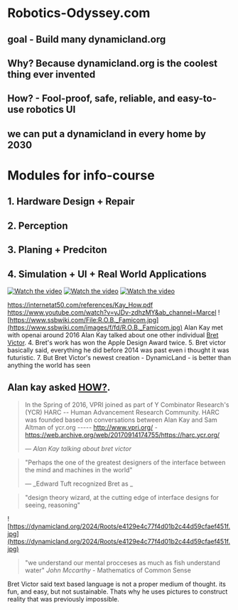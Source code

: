 # Robotics-Odyssey.com

## goal - Build many dynamicland.org

## Why? Because dynamicland.org is the coolest thing ever invented

## How? - Fool-proof, safe, reliable, and easy-to-use robotics UI

## we can put a dynamicland in every home by 2030

# Modules for info-course

## 1. Hardware Design + Repair

## 2. Perception

## 3. Planing + Predciton

## 4. Simulation + UI + Real World Applications

[![Watch the video](https://img.youtube.com/vi/NNzMjrJQKsc/maxresdefault.jpg)](https://youtu.be/NNzMjrJQKsc)
[![Watch the video](https://img.youtube.com/vi/_gXiVOmaVSo/maxresdefault.jpg)](https://youtu.be/_gXiVOmaVSo)
[![Watch the video](https://img.youtube.com/vi/mwMUJg2mfII/maxresdefault.jpg)](https://youtu.be/mwMUJg2mfII)

https://internetat50.com/references/Kay_How.pdf
https://www.youtube.com/watch?v=yJDv-zdhzMY&ab_channel=Marcel
![https://www.ssbwiki.com/File:R.O.B._Famicom.jpg](https://www.ssbwiki.com/images/f/fd/R.O.B._Famicom.jpg)
Alan Kay met with openai around 2016
Alan Kay talked about one other individual [Bret Victor](https://worrydream.com).
4. Bret's work has won the Apple Design Award twice.
5. Bret victor basically said, everything he did before  2014 was past even i thought it was futuristic.
7. But Bret Victor's newest creation - DynamicLand - is better than anything the world has seen

Alan kay asked <a href="https://internetat50.com/references/Kay_How.pdf">HOW?</a>.
---

> In the Spring of 2016, VPRI joined as part of Y Combinator Research's (YCR) HARC -- Human Advancement Research Community. HARC was founded based on conversations between Alan Kay and Sam Altman of  ycr.org   -----  http://www.vpri.org/ - https://web.archive.org/web/20170914174755/https://harc.ycr.org/
>
> — _Alan Kay talking about bret victor_

> "Perhaps the one of the greatest designers of the interface between the mind and machines in the world"
>
> — _Edward Tuft recognized Bret as _

> "design theory wizard, at the cutting edge of interface designs for seeing, reasoning"

![https://dynamicland.org/2024/Roots/e4129e4c77f4d01b2c44d59cfaef451f.jpg](https://dynamicland.org/2024/Roots/e4129e4c77f4d01b2c44d59cfaef451f.jpg)


>  "we understand our mental procceses as much as fish understand water"
> _John Mccarthy_ - Mathematics of Common Sense

Bret Victor said text based language is not a proper medium of thought. its fun, and easy, but not sustainable.
Thats why he uses pictures to construct reality that was previously impossible.